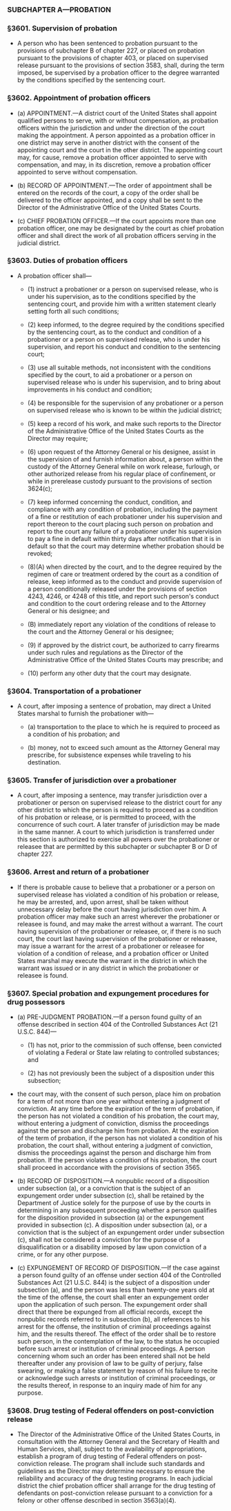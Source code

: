 ### SUBCHAPTER A—PROBATION

### §3601. Supervision of probation
* A person who has been sentenced to probation pursuant to the provisions of subchapter B of chapter 227, or placed on probation pursuant to the provisions of chapter 403, or placed on supervised release pursuant to the provisions of section 3583, shall, during the term imposed, be supervised by a probation officer to the degree warranted by the conditions specified by the sentencing court.

### §3602. Appointment of probation officers
* (a) APPOINTMENT.—A district court of the United States shall appoint qualified persons to serve, with or without compensation, as probation officers within the jurisdiction and under the direction of the court making the appointment. A person appointed as a probation officer in one district may serve in another district with the consent of the appointing court and the court in the other district. The appointing court may, for cause, remove a probation officer appointed to serve with compensation, and may, in its discretion, remove a probation officer appointed to serve without compensation.

* (b) RECORD OF APPOINTMENT.—The order of appointment shall be entered on the records of the court, a copy of the order shall be delivered to the officer appointed, and a copy shall be sent to the Director of the Administrative Office of the United States Courts.

* (c) CHIEF PROBATION OFFICER.—If the court appoints more than one probation officer, one may be designated by the court as chief probation officer and shall direct the work of all probation officers serving in the judicial district.

### §3603. Duties of probation officers
* A probation officer shall—

  * (1) instruct a probationer or a person on supervised release, who is under his supervision, as to the conditions specified by the sentencing court, and provide him with a written statement clearly setting forth all such conditions;

  * (2) keep informed, to the degree required by the conditions specified by the sentencing court, as to the conduct and condition of a probationer or a person on supervised release, who is under his supervision, and report his conduct and condition to the sentencing court;

  * (3) use all suitable methods, not inconsistent with the conditions specified by the court, to aid a probationer or a person on supervised release who is under his supervision, and to bring about improvements in his conduct and condition;

  * (4) be responsible for the supervision of any probationer or a person on supervised release who is known to be within the judicial district;

  * (5) keep a record of his work, and make such reports to the Director of the Administrative Office of the United States Courts as the Director may require;

  * (6) upon request of the Attorney General or his designee, assist in the supervision of and furnish information about, a person within the custody of the Attorney General while on work release, furlough, or other authorized release from his regular place of confinement, or while in prerelease custody pursuant to the provisions of section 3624(c);

  * (7) keep informed concerning the conduct, condition, and compliance with any condition of probation, including the payment of a fine or restitution of each probationer under his supervision and report thereon to the court placing such person on probation and report to the court any failure of a probationer under his supervision to pay a fine in default within thirty days after notification that it is in default so that the court may determine whether probation should be revoked;

  * (8)(A) when directed by the court, and to the degree required by the regimen of care or treatment ordered by the court as a condition of release, keep informed as to the conduct and provide supervision of a person conditionally released under the provisions of section 4243, 4246, or 4248 of this title, and report such person's conduct and condition to the court ordering release and to the Attorney General or his designee; and

  * (B) immediately report any violation of the conditions of release to the court and the Attorney General or his designee;

  * (9) if approved by the district court, be authorized to carry firearms under such rules and regulations as the Director of the Administrative Office of the United States Courts may prescribe; and

  * (10) perform any other duty that the court may designate.

### §3604. Transportation of a probationer
* A court, after imposing a sentence of probation, may direct a United States marshal to furnish the probationer with—

  * (a) transportation to the place to which he is required to proceed as a condition of his probation; and

  * (b) money, not to exceed such amount as the Attorney General may prescribe, for subsistence expenses while traveling to his destination.

### §3605. Transfer of jurisdiction over a probationer
* A court, after imposing a sentence, may transfer jurisdiction over a probationer or person on supervised release to the district court for any other district to which the person is required to proceed as a condition of his probation or release, or is permitted to proceed, with the concurrence of such court. A later transfer of jurisdiction may be made in the same manner. A court to which jurisdiction is transferred under this section is authorized to exercise all powers over the probationer or releasee that are permitted by this subchapter or subchapter B or D of chapter 227.

### §3606. Arrest and return of a probationer
* If there is probable cause to believe that a probationer or a person on supervised release has violated a condition of his probation or release, he may be arrested, and, upon arrest, shall be taken without unnecessary delay before the court having jurisdiction over him. A probation officer may make such an arrest wherever the probationer or releasee is found, and may make the arrest without a warrant. The court having supervision of the probationer or releasee, or, if there is no such court, the court last having supervision of the probationer or releasee, may issue a warrant for the arrest of a probationer or releasee for violation of a condition of release, and a probation officer or United States marshal may execute the warrant in the district in which the warrant was issued or in any district in which the probationer or releasee is found.

### §3607. Special probation and expungement procedures for drug possessors
* (a) PRE-JUDGMENT PROBATION.—If a person found guilty of an offense described in section 404 of the Controlled Substances Act (21 U.S.C. 844)—

  * (1) has not, prior to the commission of such offense, been convicted of violating a Federal or State law relating to controlled substances; and

  * (2) has not previously been the subject of a disposition under this subsection;


* the court may, with the consent of such person, place him on probation for a term of not more than one year without entering a judgment of conviction. At any time before the expiration of the term of probation, if the person has not violated a condition of his probation, the court may, without entering a judgment of conviction, dismiss the proceedings against the person and discharge him from probation. At the expiration of the term of probation, if the person has not violated a condition of his probation, the court shall, without entering a judgment of conviction, dismiss the proceedings against the person and discharge him from probation. If the person violates a condition of his probation, the court shall proceed in accordance with the provisions of section 3565.

* (b) RECORD OF DISPOSITION.—A nonpublic record of a disposition under subsection (a), or a conviction that is the subject of an expungement order under subsection (c), shall be retained by the Department of Justice solely for the purpose of use by the courts in determining in any subsequent proceeding whether a person qualifies for the disposition provided in subsection (a) or the expungement provided in subsection (c). A disposition under subsection (a), or a conviction that is the subject of an expungement order under subsection (c), shall not be considered a conviction for the purpose of a disqualification or a disability imposed by law upon conviction of a crime, or for any other purpose.

* (c) EXPUNGEMENT OF RECORD OF DISPOSITION.—If the case against a person found guilty of an offense under section 404 of the Controlled Substances Act (21 U.S.C. 844) is the subject of a disposition under subsection (a), and the person was less than twenty-one years old at the time of the offense, the court shall enter an expungement order upon the application of such person. The expungement order shall direct that there be expunged from all official records, except the nonpublic records referred to in subsection (b), all references to his arrest for the offense, the institution of criminal proceedings against him, and the results thereof. The effect of the order shall be to restore such person, in the contemplation of the law, to the status he occupied before such arrest or institution of criminal proceedings. A person concerning whom such an order has been entered shall not be held thereafter under any provision of law to be guilty of perjury, false swearing, or making a false statement by reason of his failure to recite or acknowledge such arrests or institution of criminal proceedings, or the results thereof, in response to an inquiry made of him for any purpose.

### §3608. Drug testing of Federal offenders on post-conviction release
* The Director of the Administrative Office of the United States Courts, in consultation with the Attorney General and the Secretary of Health and Human Services, shall, subject to the availability of appropriations, establish a program of drug testing of Federal offenders on post-conviction release. The program shall include such standards and guidelines as the Director may determine necessary to ensure the reliability and accuracy of the drug testing programs. In each judicial district the chief probation officer shall arrange for the drug testing of defendants on post-conviction release pursuant to a conviction for a felony or other offense described in section 3563(a)(4).